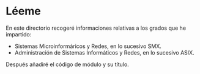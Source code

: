 # Léeme

En este directorio recogeré informaciones relativas a los grados que he impartido:

* Sistemas Microinformáricos y Redes, en lo sucesivo SMX.
* Administración de Sistemas Informáticos y Redes, en lo sucesivo ASIX.

Después añadiré el código de módulo y su título.
